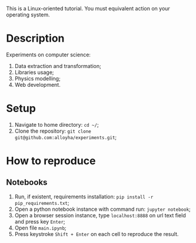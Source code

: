 This is a Linux-oriented tutorial. You must equivalent action on your operating system.

# Description

Experiments on computer science:
  1) Data extraction and transformation;
  2) Libraries usage;
  3) Physics modelling;
  4) Web development. 

# Setup

1) Navigate to home directory: ```cd ~/```;
2) Clone the repository: ```git clone git@github.com:alloyha/experiments.git```;

# How to reproduce 

## Notebooks

1) Run, if existent, requirements installation: ```pip install -r pip_requirements.txt```;
2) Open a python notebook instance with command run: ```jupyter notebook```;
3) Open a browser session instance, type ```localhost:8888``` on url text field and press key ```Enter```;
4) Open file ```main.ipynb```;
5) Press keystroke ```Shift + Enter``` on each cell to reproduce the result.
